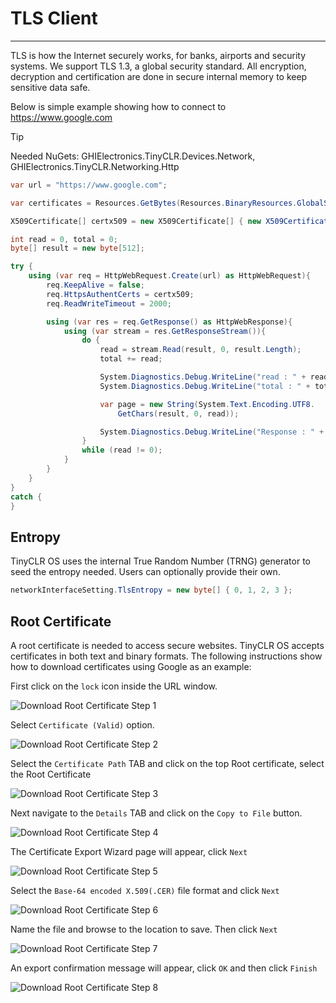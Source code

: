 # TLS Client
---

TLS is how the Internet securely works, for banks, airports and security systems. We support TLS 1.3, a global security standard. All encryption, decryption and certification are done in secure internal memory to keep sensitive data safe.

Below is simple example showing how to connect to https://www.google.com 

>[!TIP]
>Needed NuGets: GHIElectronics.TinyCLR.Devices.Network, GHIElectronics.TinyCLR.Networking.Http

```cs
var url = "https://www.google.com";

var certificates = Resources.GetBytes(Resources.BinaryResources.GlobalSign);

X509Certificate[] certx509 = new X509Certificate[] { new X509Certificate(certificates) };

int read = 0, total = 0;
byte[] result = new byte[512];

try {
    using (var req = HttpWebRequest.Create(url) as HttpWebRequest){
        req.KeepAlive = false;
        req.HttpsAuthentCerts = certx509;
        req.ReadWriteTimeout = 2000;

        using (var res = req.GetResponse() as HttpWebResponse){
            using (var stream = res.GetResponseStream()){
                do {
                    read = stream.Read(result, 0, result.Length);
                    total += read;

                    System.Diagnostics.Debug.WriteLine("read : " + read);
                    System.Diagnostics.Debug.WriteLine("total : " + total);

                    var page = new String(System.Text.Encoding.UTF8.
                        GetChars(result, 0, read));

                    System.Diagnostics.Debug.WriteLine("Response : " + page);
                }
                while (read != 0);
            }
        }
    }
}
catch { 
}
```

## Entropy
TinyCLR OS uses the internal True Random Number (TRNG) generator to seed the entropy needed. Users can optionally provide their own.

```cs
networkInterfaceSetting.TlsEntropy = new byte[] { 0, 1, 2, 3 };
```

## Root Certificate
A root certificate is needed to access secure websites. TinyCLR OS accepts certificates in both text and binary formats. The following instructions show how to download certificates using Google as an example:

First click on the `lock` icon inside the URL window. 

![Download Root Certificate Step 1](images/tls-step1.png)

Select `Certificate (Valid)` option. 

![Download Root Certificate Step 2](images/tls-step2.png)

Select the `Certificate Path` TAB and click on the top Root certificate, select the Root Certificate

![Download Root Certificate Step 3](images/tls-step3.png)

Next navigate to the `Details` TAB and click on the `Copy to File` button.

![Download Root Certificate Step 4](images/tls-step4.png)

The Certificate Export Wizard page will appear, click `Next`

![Download Root Certificate Step 5](images/tls-step5.png)

Select the `Base-64 encoded X.509(.CER)` file format and click `Next`

![Download Root Certificate Step 6](images/tls-step6.png)

Name the file and browse to the location to save. Then click `Next`

![Download Root Certificate Step 7](images/tls-step7.png)

An export confirmation message will appear, click `OK` and then click `Finish`

![Download Root Certificate Step 8](images/tls-step8.png)